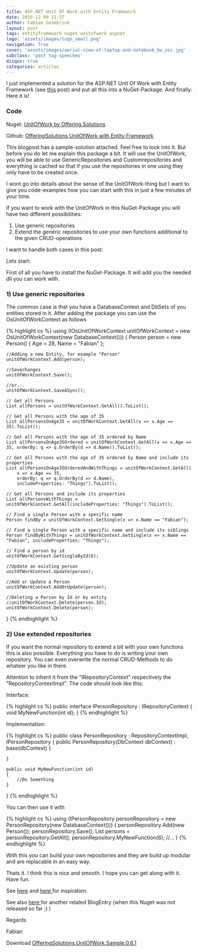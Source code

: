 ```yaml
---
title: ASP.NET Unit Of Work with Entity Framework
date: 2015-12-09 21:37
author: Fabian Gosebrink
layout: post
tags: entityframework nuget unitofwork aspnet
logo: 'assets/images/logo_small.png'
navigation: True
cover: 'assets/images/aerial-view-of-laptop-and-notebook_bw_osc.jpg'
subclass: 'post tag-speeches'
disqus: true
categories: articles
---
```


I just implemented a solution for the ASP.NET Unit Of Work with Entity Framework (see [this](http://offering.solutions/blog/articles/2014/07/01/asp-net-mvc-generic-repositories-and-unitofwork/) post) and put all this into a NuGet-Package. And finally: Here it is!

### Code

Nuget: [UnitOfWork by Offering.Solutions](https://www.nuget.org/packages/OfferingSolutions.UnitOfWork.Structure/)

Github: [OfferingSolutions UnitOfWork with Entity Framework](https://github.com/OfferingSolutions/OfferingSolutions-RepositoryPattern-UnitOfWork)

This blogpost has a sample-solution attached. Feel free to look into it. But before you do let me explain this package a bit. It will use the UnitOfWork, you will be able to use GenericRepositories and Customrepositories and everything is cached so that if you use the repositories in one using they only have to be created once.

I wont go into details about the sense of the UnitOfWork-thing but I want to give you code-examples how you can start with this in just a few minutes of your time.

If you want to work with the UnitOfWork in this NuGet-Package you will have two different possibilities:

1.  Use generic repositories
2.  Extend the generic repositories to use your own functions additional to the given CRUD-operations

I want to handle both cases in this post:

Lets start:

First of all you have to install the NuGet-Package. It will add you the needed dll you can work with.

### 1) Use generic repositories

The common case is that you have a DatabaseContext and DbSets of you entities stored in it. After adding the package you can use the OsUnitOfWorkContext as follows

{% highlight cs %}
using (IOsUnitOfWorkContext unitOfWorkContext = new OsUnitOfWorkContext(new DatabaseContext()))
{
    Person person = new Person() { Age = 28, Name = "Fabian" };

    //Adding a new Entity, for example "Person"
    unitOfWorkContext.Add(person);

    //Savechanges
    unitOfWorkContext.Save();

    //or...
    unitOfWorkContext.SaveASync();

    // Get all Persons
    List allPersons = unitOfWorkContext.GetAll().ToList();

    // Get all Persons with the age of 35
    List allPersonsOnAge35 = unitOfWorkContext.GetAll(x => x.Age == 35).ToList();

    // Get all Persons with the age of 35 ordered by Name
    List allPersonsOnAge35Ordered = unitOfWorkContext.GetAll(x => x.Age == 35, orderBy: q => q.OrderBy(d => d.Name)).ToList();

    // Get all Persons with the age of 35 ordered by Name and include its properties
    List allPersonsOnAge35OrderedAndWithThings = unitOfWorkContext.GetAll(
        x => x.Age == 35,
        orderBy: q => q.OrderBy(d => d.Name),
        includeProperties: "Things").ToList();

    // Get all Persons and include its properties
    List allPersonsWithThings = unitOfWorkContext.GetAll(includeProperties: "Things").ToList();

    // Find a single Person with a specific name
    Person findBy = unitOfWorkContext.GetSingle(x => x.Name == "Fabian");

    // Find a single Person with a specific name and include its siblings
    Person findByWithThings = unitOfWorkContext.GetSingle(x => x.Name == "Fabian", includeProperties: "Things");

    // Find a person by id 
    unitOfWorkContext.GetSingleById(6);

    //Update an existing person
    unitOfWorkContext.Update(person);

    //Add or Update a Person
    unitOfWorkContext.AddOrUpdate(person);

    //Deleting a Person by Id or by entity
    //unitOfWorkContext.Delete(person.Id);
    unitOfWorkContext.Delete(person);
}
{% endhighlight %}

    
### 2) Use extended repositories

If you want the normal repository to extend a bit with your own functions this is also possible. Everything you have to do is writing your own repository. You can even overwrite the normal CRUD-Methods to do whateer you like in there.

Attention to inherit it from the "IRepositoryContext<YourEntity>" respectively the "RepositoryContextImpl<YourEntity>". The code should look like this:

Interface:

{% highlight cs %}
public interface IPersonRepository : IRepositoryContext<Person>
{
    void MyNewFunction(int id);
}
{% endhighlight %}

Implementation:

{% highlight cs %}
public class PersonRepository : RepositoryContextImpl<Person>, IPersonRepository
{
    public PersonRepository(DbContext dbContext)
        : base(dbContext)
    {

    }

    public void MyNewFunction(int id)
    {
        //Do Something
    }
}
{% endhighlight %}

You can then use it with

{% highlight cs %}
using (IPersonRepository personRepository = new PersonRepository(new DatabaseContext()))
{
    personRepository.Add(new Person());
    personRepository.Save();
    List<Person> persons = personRepository.GetAll();
    personRepository.MyNewFunction(6);
    //...
}
{% endhighlight %}

With this you can build your own repositories and they are build up modular and are replacable in an easy way.

Thats it. I think this is nice and smooth. I hope you can get along with it. Have fun.


See <a href="http://www.asp.net/mvc/tutorials/getting-started-with-ef-5-using-mvc-4/implementing-the-repository-and-unit-of-work-patterns-in-an-asp-net-mvc-application" target="_blank">here</a> and <a href="http://codereview.stackexchange.com/questions/31822/unit-of-work-and-repository-design-pattern-implementation" target="_blank">here </a>for inspiration.

See also <a title="ASP.NET MVC Architecture (Part III): Generic Repositories and UnitOfWork" href="http://offering.solutions/blog/articles/2014/07/01/asp-net-mvc-generic-repositories-and-unitofwork/" target="_blank">here </a>for another related BlogEntry (when this Nuget was not released so far ;) )

Regards

Fabian

Download [OfferingSolutions.UnitOfWork.Sample.0.6.1]({{site.baseurl}}assets/articles/wp-content/uploads/2014/08/OfferingSolutions.UnitOfWork.Sample.0.6.1.zip)
